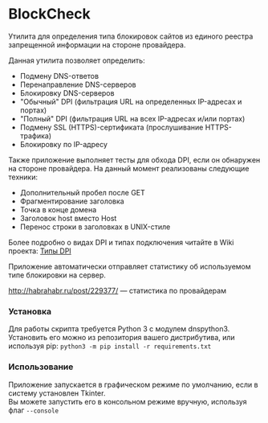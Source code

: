 BlockCheck
==========

Утилита для определения типа блокировок сайтов из единого реестра запрещенной информации на стороне провайдера.

Данная утилита позволяет определить:

* Подмену DNS-ответов
* Перенаправление DNS-серверов
* Блокировку DNS-серверов
* "Обычный" DPI (фильтрация URL на определенных IP-адресах и портах)
* "Полный" DPI (фильтрация URL на всех IP-адресах и/или портах)
* Подмену SSL (HTTPS)-сертификата (прослушивание HTTPS-трафика)
* Блокировку по IP-адресу

Также приложение выполняет тесты для обхода DPI, если он обнаружен на стороне провайдера. На данный момент реализованы следующие техники:
* Дополнительный пробел после GET
* Фрагментирование заголовка
* Точка в конце домена
* Заголовок host вместо Host
* Перенос строки в заголовках в UNIX-стиле

Более подробно о видах DPI и типах подключения читайте в Wiki проекта: [Типы DPI](https://github.com/ValdikSS/blockcheck/wiki/Типы-DPI)

Приложение автоматически отправляет статистику об используемом типе блокировки на сервер.

http://habrahabr.ru/post/229377/ — статистика по провайдерам

### Установка
Для работы скрипта требуется Python 3 с модулем dnspython3. Установить его можно из репозитория вашего дистрибутива, или используя pip:
`python3 -m pip install -r requirements.txt`

### Использование
Приложение запускается в графическом режиме по умолчанию, если в систему установлен Tkinter.  
Вы можете запустить его в консольном режиме вручную, используя флаг `--console`
